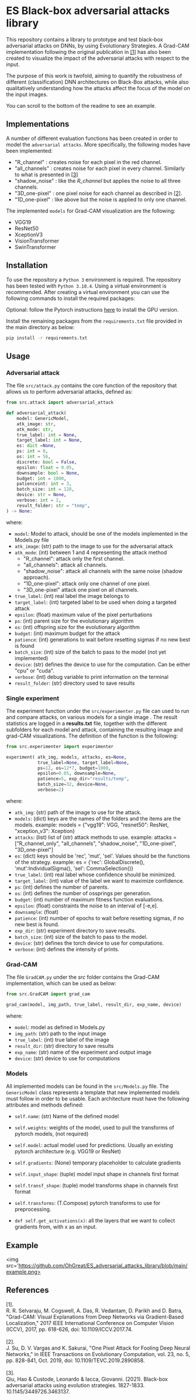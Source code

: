 # ES Black-box adversarial attacks library
This repository contains a library to prototype and test black-box adversarial attacks on DNNs, by using Evolutionary Strategies.
A Grad-CAM implementation following the original publication in <a href="#gradcam">[1]</a> has also been created to visualize the impact of the adversarial attacks with respect to the input.

The purpose of this work is twofold, aiming to quantify the robustness of different (classification) DNN architectures on Black-Box attacks, while also qualitatively understanding how the attacks affect the focus of the model on the input images.

You can scroll to the bottom of the readme to see an example.


## Implementations
A number of different evaluation functions has been created in order to model the `adversarial attacks`. More specifically, the following modes have been implemented:
- "R_channel" : creates noise for each pixel in the red channel.
- "all_channels" : creates noise for each pixel in every channel. Similarly to what is presented in <a href="tiling_es">[3]</a>
- "shadow_noise" : like the *R_channel* but applies the noise to all three channels. 
- "3D_one-pixel" : one pixel noise for each channel as described in <a href="#one_pixel_atk">[2]</a>.
- "1D_one-pixel" : like above but the noise is applied to only one channel.

The implemented `models` for Grad-CAM visualization are the following:
- VGG19
- ResNet50
- XceptionV3
- VisionTransformer
- SwinTransformer


## Installation
To use the repository a `Python 3` environment is required. The repository has been tested with `Python 3.10.4`. Using a virtual environment is recommended. After creating a virtual environment you can use the following commands to install the required packages:


Optional: follow the Pytorch instructions <a href="https://pytorch.org/">here</a> to install the GPU version.

Install the remaining packages from the `requirements.txt` file provided in the main directory as below:
```bash
pip install -r requirements.txt
```


## Usage


### Adversarial attack
The file `src/attack.py` contains the core function of the repository that allows us to perform adversarial attacks, defined as:
```python
from src.attack import adversarial_attack

def adversarial_attack( 
    model: GenericModel,
    atk_image: str,
    atk_mode: str,
    true_label: int = None,
    target_label: int = None,
    es: dict =None,
    ps: int = 8,
    os: int = 56,
    discrete: bool = False,
    epsilon: float = 0.05,
    downsample: bool = None, 
    budget: int = 1000,
    patienceint: int = 3,
    batch_size: int = 128,
    device: str = None,
    verbose: int = 2,
    result_folder: str = "temp",
) -> None:
```
where:
- `model`: Model to attack, should be one of the models implemented in the Models.py file
- `atk_image`: (str) path to the image to use for the adversarial attack
- `atk_mode`: (int) between 1 and 4 representing the attack method
    - "R_channel": attack only the first channel.
    - "all_channels": attack all channels.
    - "shadow_noise": attack all channels with the same noise (shadow approach).
    - "1D_one-pixel": attack only one channel of one pixel.
    - "3D_one-pixel" attack one pixel on all channels.
- `true_label`: (int) real label the image belongs to
- `target_label`: (int) targeted label to be used when doing a targeted attack
- `epsilon`: (float) maximum value of the pixel perturbations
- `ps`: (int) parent size for the evolutionary algorithm
- `os`: (int) offspring size for the evolutionary algorithm
- `budget`: (int) maximum budget for the attack
- `patience`: (int) generations to wait before resetting sigmas if no new best is found
- `batch_size`: (int) size of the batch to pass to the model (not yet implemented)
- `device`: (str) defines the device to use for the computation. Can be either "cpu" or "cuda". 
- `verbose`: (int) debug variable to print information on the terminal
- `result_folder`: (str) directory used to save results


### Single experiment
The experiment function under the `src/experimenter.py` file can used to run and compare attacks, on various models for a single image . The result statistics are logged in a **results.txt** file, together with the different subfolders for each model and attack, containing the resulting image and grad-CAM visualizations. The definition of the function is the following:
```python
from src.experimenter import experimenter

experiment( atk_img, models, attacks, es=None,
            true_label=None, target_label=None,
            ps=12, os=12*7, budget=1000, 
            epsilon=0.05, downsample=None,
            patience=5, exp_dir="results/temp",
            batch_size=32, device=None,
            verbose=2)
```
where:
- `atk_img`: (str) path of the image to use for the attack.
- `models`: (dict) keys are the names of the folders and the items are the models.
        example: models = {"vgg19": VGG, "resnet50": ResNet, "xception_v3": Xception}
- `attacks`: (list) list of (str) attack methods to use.
        example: attacks = ["R_channel_only", "all_channels", "shadow_noise", "1D_one-pixel", "3D_one-pixel"]
- `es`: (dict) keys should be 'rec', 'mut', 'sel'. Values should be the functions of the strategy.
        example: es = {'rec': GlobalDiscrete(), 'mut':IndividualSigma(), 'sel': CommaSelection()}
- `true_label`: (int) real label whose confidence should be minimized.
- `target_label`: (int) value of the label we want to maximize confidence.
- `ps`: (int) defines the number of parents.
- `os`: (int) defines the number of ossprings per generation.
- `budget`: (int) number of maximum fitness function evaluations.
- `epsilon`: (float) constraints the noise to an interval of [-e,e].
- `downsample`: (float)
- `patience`: (int) number of epochs to wait before resetting sigmas, if no new best is found.
- `exp_dir`: (str) experiment directory to save results.
- `batch_size`: (int) size of the batch to pass to the model.
- `device`: (str) defines the torch device to use for computations.
- `verbose`: (int) defines the intensity of prints.


### Grad-CAM
The file `GradCAM.py` under the *src* folder contains the Grad-CAM implementation, which can be used as below:
```python
from src.GradCAM import grad_cam

grad_cam(model, img_path, true_label, result_dir, exp_name, device)
```
where:
- `model`: model as defined in Models.py
- `img_path`: (str) path to the input image
- `true_label`: (int) true label of the image
- `result_dir`: (str) directory to save results
- `exp_name`: (str) name of the experiment and output image
- `device`: (str) device to use for computations


### Models
All implemented models can be found in the `src/Models.py` file. The `GenericModel` class represents a template that new implemented models must follow in order to be usable. Each architecture must have the following attributes and methods defined:
- `self.name`: (str) Name of the defined model
- `self.weights`: weights of the model, used to pull the transforms of pytorch models, (not required)
- `self.model`: actual model used for predictions. Usually an existing pytorch architecture (e.g. VGG19 or ResNet)
- `self.gradients`: (None) temporary placeholder to calculate gradients
- `self.input_shape`: (tuple) model input shape in channels first format
- `self.transf_shape`: (tuple) model transforms shape in channels first format
- `self.transforms`: (T.Compose) pytorch transforms to use for preprocessing.

- `def self.get_activations(x)`: all the layers that we want to collect gradients from, with x as an input.

## Example
<img src='https://github.com/OhGreat/ES_adversarial_attacks_library/blob/main/example.png>


## References
<div id="gradcam">
[1].<br/>
R. R. Selvaraju, M. Cogswell, A. Das, R. Vedantam, D. Parikh and D. Batra, "Grad-CAM: Visual Explanations from Deep Networks via Gradient-Based Localization," 2017 IEEE International Conference on Computer Vision (ICCV), 2017, pp. 618-626, doi: 10.1109/ICCV.2017.74.</a>
</div>
<br/>
<div id="one_pixel_atk">
[2].<br/>
J. Su, D. V. Vargas and K. Sakurai, "One Pixel Attack for Fooling Deep Neural Networks," in IEEE Transactions on Evolutionary Computation, vol. 23, no. 5, pp. 828-841, Oct. 2019, doi: 10.1109/TEVC.2019.2890858.
</div>
<br/>
<div id="tiling_es">
[3].<br/>
Qiu, Hao & Custode, Leonardo & Iacca, Giovanni. (2021). Black-box adversarial attacks using evolution strategies. 1827-1833. 10.1145/3449726.3463137. 
</div>